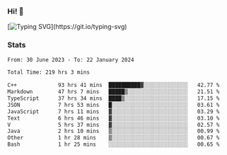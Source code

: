 ### Hi!  👋

[![Typing SVG](https://readme-typing-svg.herokuapp.com?font=Fira+Code&pause=1000&width=435&lines=Hello!+I'm+Texiwustion.)](https://git.io/typing-svg)

### Stats

<!--START_SECTION:waka-->

```txt
From: 30 June 2023 - To: 22 January 2024

Total Time: 219 hrs 3 mins

C++             93 hrs 41 mins  ██████████▓░░░░░░░░░░░░░░   42.77 %
Markdown        47 hrs 7 mins   █████▒░░░░░░░░░░░░░░░░░░░   21.51 %
TypeScript      37 hrs 34 mins  ████▒░░░░░░░░░░░░░░░░░░░░   17.15 %
JSON            7 hrs 53 mins   █░░░░░░░░░░░░░░░░░░░░░░░░   03.61 %
JavaScript      7 hrs 11 mins   ▓░░░░░░░░░░░░░░░░░░░░░░░░   03.29 %
Text            6 hrs 46 mins   ▓░░░░░░░░░░░░░░░░░░░░░░░░   03.10 %
V               5 hrs 37 mins   ▓░░░░░░░░░░░░░░░░░░░░░░░░   02.57 %
Java            2 hrs 10 mins   ▒░░░░░░░░░░░░░░░░░░░░░░░░   00.99 %
Other           1 hr 28 mins    ▒░░░░░░░░░░░░░░░░░░░░░░░░   00.67 %
Bash            1 hr 25 mins    ░░░░░░░░░░░░░░░░░░░░░░░░░   00.65 %
```

<!--END_SECTION:waka-->
